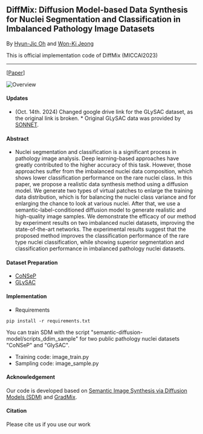 ## DiffMix: Diffusion Model-based Data Synthesis for Nuclei Segmentation and Classification in Imbalanced Pathology Image Datasets
By [Hyun-Jic Oh](https://scholar.google.com/citations?user=wwcyjfAAAAAJ&hl=ko&oi=ao) and [Won-Ki Jeong](https://scholar.google.com/citations?user=bnyKqkwAAAAJ&hl=ko&oi=ao)

This is official implementation code of DiffMix (MICCAI2023)
___
[[Paper](https://arxiv.org/abs/2306.14132)]

![Overview](./figure/overview.png)

#### Updates
- (Oct. 14th. 2024) Changed google drive link for the GLySAC dataset, as the original link is broken. * Original GLySAC data was provided by [SONNET](https://github.com/QuIIL/Sonnet).

#### Abstract
- Nuclei segmentation and classification is a significant process in pathology image analysis. Deep learning-based approaches have greatly contributed to the higher accuracy of this task. However, those approaches suffer from the imbalanced nuclei data composition, which shows lower classification performance on the rare nuclei class. In this paper, we propose a realistic data synthesis method using a diffusion model. We generate two types of virtual patches to enlarge the training data distribution, which is for balancing the nuclei class variance and for enlarging the chance to look at various nuclei. After that, we use a semantic-label-conditioned diffusion model to generate realistic and high-quality image samples. We demonstrate the efficacy of our method by experiment results on two imbalanced nuclei datasets, improving the state-of-the-art networks. The  experimental results suggest that the proposed method improves the classification performance of the rare type nuclei classification, while showing superior segmentation and classification performance in imbalanced pathology nuclei datasets.

#### Dataset Preparation
- [CoNSeP](https://warwick.ac.uk/fac/cross_fac/tia/data/hovernet/)
- [GLySAC](https://drive.google.com/file/d/1g1_xYFWgp3cRLKrlSwD2U5JDjooC0yHp/view?usp=drive_link)

#### Implementation
- Requirements
```
pip install -r requirements.txt
```
You can train SDM with the script "semantic-diffusion-model/scripts_ddim_sample" for two public pathology nuclei datasets "CoNSeP" and "GlySAC".
- Training code: image_train.py
- Sampling code: image_sample.py

#### Acknowledgement
Our code is developed based on [Semantic Image Synthesis via Diffusion Models (SDM)](https://github.com/WeilunWang/semantic-diffusion-model) and [GradMix](https://github.com/QuIIL/Grad_Mix).

#### Citation
Please cite us if you use our work

